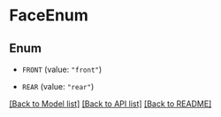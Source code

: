 # FaceEnum

## Enum


* `FRONT` (value: `"front"`)

* `REAR` (value: `"rear"`)


[[Back to Model list]](../README.md#documentation-for-models) [[Back to API list]](../README.md#documentation-for-api-endpoints) [[Back to README]](../README.md)


